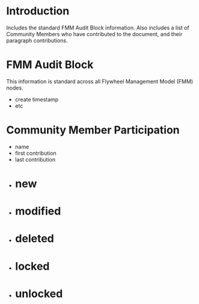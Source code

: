 # Introduction #

Includes the standard FMM Audit Block information.  Also includes a list of Community Members who have contributed to the document, and their paragraph contributions.


# FMM Audit Block #

This information is standard across all Flywheel Management Model (FMM) nodes.

  * create timestamp
  * etc

# Community Member Participation #

  * name
  * first contribution
  * last contribution
  * # new
  * # modified
  * # deleted
  * # locked
  * # unlocked